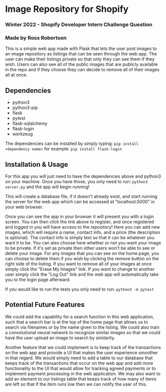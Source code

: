 # Image Repository for Shopify
### Winter 2022 - Shopify Developer Intern Challenge Question
### Made by Ross Robertson

This is a simple web app made with Flask that lets the user post images
to an image repository as listings that can be seen through the web app.
The user can make their listings private so that only
they can see them if they wish. Users can also see all of the public images
that are publicly available in the repo and if they choose they can decide
to remove all of their images all at once. 

## Dependencies
- python3
- python3-pip
- flask
- pytest
- flask-sqlalchemy
- flask-login
- werkzeug

The dependencies can be installed by simply typing:
`pip install <dependency name>`
for example:
`pip install flask-login`

## Installation & Usage

For this app you will just need to have the dependencies above and python3
on your machine. Once you have those, you only need to run:
`python3 server.py`
and the app will begin running!

This will create a database file, if it doesn't already exist, and start running
the server for the web app which can be accessed at "localhost:5000" in your
web browser.

Once you can see the app in your browser it will present you with a login screen.
You can then click the link above to register, and once registered and logged in
you will have access to the repository! Here you can add new images, which will require a
name, contact info, and a price (the description is optional). The contact info is
simply text so that it can be whatever you want it to be. You can also
choose here whether or not you want your image to be private. If it's set as private
then other users won't be able to see or delete your image. For any images that you
can see on the home page, you can choose to delete them if you wish by clicking the
remove button on the right side of the listing. If you want to remove all of your
images at once simply click the "Erase My Images" link. If you want to change
to another user simply click the "Log Out" link and the web app will automatically
take you to the login page afterward.

If you would like to run the tests you only need to run:
`python3 -m pytest`

## Potential Future Features

We could add the capability for a search function in this web application, such that
a search bar is at the top of the home page that allows us to search via filenames
or by the name given to the listing. We could also train a convolutional neural network
to recognize similar images so that we could have the user upload an image to search by
similarity.

Another feature that we could implement is to keep track of the transactions on the web
app and provide a UI that makes the user experience smoother in that regard. We would
simply need to add a table to our database that keeps track of the transactions that
occur on the web app and add more functionality to the UI that would allow for tracking
agreed payments or to implement payment processing in the web application. We may also
want to add an element to our listings table that keeps track of how many of items are
left so that if the item runs low then we can notify the user of this.
